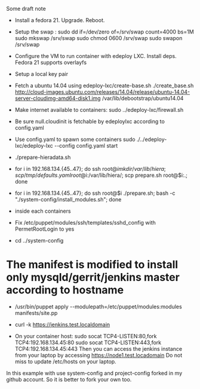 Some draft note

- Install a fedora 21. Upgrade. Reboot.

- Setup the swap :
  sudo dd if=/dev/zero of=/srv/swap count=4000 bs=1M
  sudo mkswap /srv/swap
  sudo chmod 0600 /srv/swap
  sudo swapon /srv/swap

- Configure the VM to run container with edeploy LXC. Install deps. Fedora 21 supports overlayfs

- Setup a local key pair

- Fetch a ubuntu 14.04 using edeploy-lxc/create-base.sh
  ./create_base.sh http://cloud-images.ubuntu.com/releases/14.04/release/ubuntu-14.04-server-cloudimg-amd64-disk1.img /var/lib/debootstrap/ubuntu14.04
- Make internet available to containers: sudo ../edeploy-lxc/firewall.sh

- Be sure null.cloudinit is fetchable by edeploylxc according to config.yaml

- Use config.yaml to spawn some containers
  sudo ./../edeploy-lxc/edeploy-lxc --config config.yaml start 

- ./prepare-hieradata.sh
- for i in 192.168.134.{45..47}; do ssh root@$i mkdir /var/lib/hiera; scp /tmp/defaults.yaml root@$i:/var/lib/hiera/; scp prepare.sh root@$i:.; done
- for i in 192.168.134.{45..47}; do ssh root@$i ./prepare.sh; bash -c "./system-config/install_modules.sh"; done

- inside each containers
- Fix /etc/puppet/modules/ssh/templates/sshd_config with PermetRootLogin to yes
- cd ../system-config
# The manifest is modified to install only mysqld/gerrit/jenkins master according to hostname
- /usr/bin/puppet apply --modulepath=/etc/puppet/modules:modules manifests/site.pp

- curl -k https://jenkins.test.localdomain

- On your container host:
  sudo socat TCP4-LISTEN:80,fork TCP4:192.168.134.45:80
  sudo socat TCP4-LISTEN:443,fork TCP4:192.168.134.45:443
Then you can access the jenkins instance from your laptop by accessing https://node1.test.locadomain
Do not miss to update /etc/hosts on your laptop.

In this example with use system-config and project-config forked in my github account.
So it is better to fork your own too.
